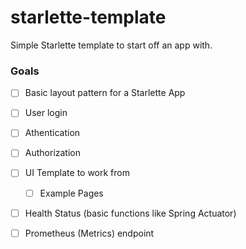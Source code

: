 # starlette-template
Simple Starlette template to start off an app with.

### Goals
- [ ] Basic layout pattern for a Starlette App
- [ ] User login
 - [ ] Athentication
 - [ ] Authorization
- [ ] UI Template to work from
    - [ ] Example Pages
- [ ] Health Status (basic functions like Spring Actuator)
- [ ] Prometheus (Metrics) endpoint

